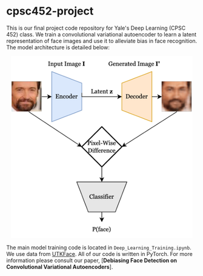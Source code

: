 # cpsc452-project

This is our final project code repository for Yale's Deep Learning (CPSC 452) class. We train a convolutional variational autoencoder to learn a latent representation of face images and use it to alleviate bias in face recognition. The model architecture is detailed below: 

<p align="center">
<img src="./Model.png" width="480">
</p>

The main model training code is located in `Deep_Learning_Training.ipynb`. We use data from [UTKFace](https://susanqq.github.io/UTKFace/). All of our code is written in PyTorch. For more information please consult our paper, [**Debiasing Face Detection on Convolutional Variational Autoencoders**].
